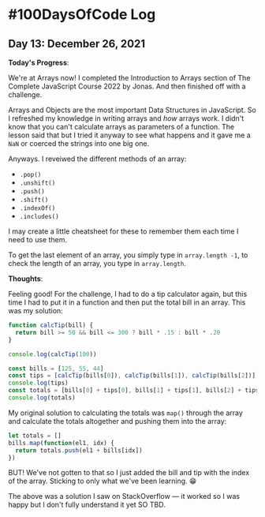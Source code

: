 # #100DaysOfCode Log

## Day 13: December 26, 2021

**Today's Progress**:

We're at Arrays now! I completed the Introduction to Arrays section of The Complete JavaScript Course 2022 by Jonas. And then finished off with a challenge.

Arrays and Objects are the most important Data Structures in JavaScript. So I refreshed my knowledge in writing arrays and *how* arrays work. I didn't know that you can't calculate arrays as parameters of a function. The lesson said that but I tried it anyway to see what happens and it gave me a `NaN` or coerced the strings into one big one. 

Anyways. I reveiwed the different methods of an array:
- `.pop()`
- `.unshift()`
- `.push()`
- `.shift()`
- `.indexOf()`
- `.includes()`

I may create a little cheatsheet for these to remember them each time I need to use them.

To get the last element of an array, you simply type in `array.length -1`, to check the length of an array, you type in `array.length`.

**Thoughts**:

Feeling good! For the challenge, I had to do a tip calculator again, but this time I had to put it in a function and then put the total bill in an array. This was my solution:

```javascript
function calcTip(bill) {
  return bill >= 50 && bill <= 300 ? bill * .15 : bill * .20
}

console.log(calcTip(100))

const bills = [125, 55, 44]
const tips = [calcTip(bills[0]), calcTip(bills[1]), calcTip(bills[2])]
console.log(tips)
const totals = [bills[0] + tips[0], bills[1] + tips[1], bills[2] + tips[2]]
console.log(totals)

```

My original solution to calculating the totals was `map()` through the array and calculate the totals altogether and pushing them into the array:

```javascript
let totals = []
bills.map(function(el1, idx) {
  return totals.push(el1 + bills[idx])
})
``` 

BUT! We've not gotten to that so I just added the bill and tip with the index of the array. Sticking to only what we've been learning. 😁

The above was a solution I saw on StackOverflow — it worked so I was happy but I don't fully understand it yet SO TBD.